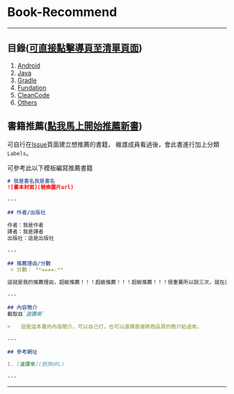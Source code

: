 # Book-Recommend

---

## 目錄([可直接點擊導頁至清單頁面](https://github.com/TADSG/Book-Recommend/issues))

1. [Android](https://github.com/TADSG/Book-Recommend/labels/Android?q=is%3Aopen+is%3Aissue+sort%3Acreated-asc)
2. [Java](https://github.com/TADSG/Book-Recommend/labels/Java?q=is%3Aopen+is%3Aissue+sort%3Acreated-asc)
3. [Gradle](https://github.com/TADSG/Book-Recommend/labels/Gradle?q=is%3Aopen+is%3Aissue+sort%3Acreated-asc)
4. [Fundation](https://github.com/TADSG/Book-Recommend/labels/Fundation?q=is%3Aopen+is%3Aissue+sort%3Acreated-asc)
5. [CleanCode](https://github.com/TADSG/Book-Recommend/labels/clean%20code?q=is%3Aopen+is%3Aissue+sort%3Acreated-asc)
6. [Others](https://github.com/TADSG/Book-Recommend/labels/Others?q=is%3Aopen+is%3Aissue+sort%3Acreated-asc)

## 書籍推薦([點我馬上開始推薦新書](https://github.com/TADSG/Book-Recommend/issues/new))

可自行在[Issue](https://github.com/TADSG/Book-Recommend/issues)頁面建立想推薦的書籍，
維謢成員看過後，會此書進行加上分類`Labels`。

可參考此以下模板編寫推薦書籍

```md
# 我是書名我是書名
![書本封面](替換圖片url)

---

## 作者/出版社

作者：我是作者
譯者：我是譯者
出版社：這是出版社

---

## 推薦理由/分數
 > 分數： **★★★★☆**

這就是我的推薦理由，超級推薦！！！超級推薦！！！超級推薦！！！很重要所以說三次，就在這說明吧。

---

## 內容簡介
截取自`波課來`

>　　這是這本書的內容簡介，可以自己打，也可以選擇直接將商品頁的簡介貼過來。

---

## 參考網址

1. [波課來](替換URL)

---
```

---
